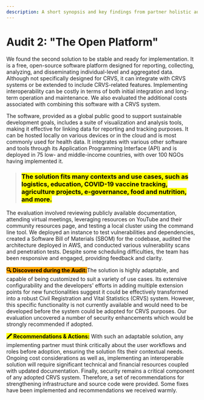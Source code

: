 ```yaml
---
description: A short synopsis and key findings from partner holistic audit 2
---
```


# Audit 2: "The Open Platform"

We found the second solution to be stable and ready for implementation. It is a free, open-source software platform designed for reporting, collecting, analyzing, and disseminating individual-level and aggregated data. Although not specifically designed for CRVS, it can integrate with CRVS systems or be extended to include CRVS-related features. Implementing interoperability can be costly in terms of both initial integration and long-term operation and maintenance. We also evaluated the additional costs associated with combining this software with a CRVS system.

The software, provided as a global public good to support sustainable development goals, includes a suite of visualization and analysis tools, making it effective for linking data for reporting and tracking purposes. It can be hosted locally on various devices or in the cloud and is most commonly used for health data. It integrates with various other software and tools through its Application Programming Interface (API) and is deployed in 75 low- and middle-income countries, with over 100 NGOs having implemented it.&#x20;

> ### <mark style="background-color:yellow;">**The solution fits many contexts and use cases, such as logistics, education, COVID-19 vaccine tracking, agriculture projects, e-governance, food and nutrition, and more**</mark><mark style="background-color:yellow;">.</mark>&#x20;

The evaluation involved reviewing publicly available documentation, attending virtual meetings, leveraging resources on YouTube and their community resources page, and testing a local cluster using the command line tool. We deployed an instance to test vulnerabilities and dependencies, created a Software Bill of Materials (SBOM) for the codebase, audited the architecture deployed in AWS, and conducted various vulnerability scans and penetration tests. Despite some scheduling difficulties, the team has been responsive and engaged, providing feedback and clarity.

<mark style="background-color:orange;">**🔍 Discovered during the Audit:**</mark>The solution is highly adaptable, and capable of being customized to suit a variety of use cases. Its extensive configurability and the developers' efforts in adding multiple extension points for new functionalities suggest it could be effectively transformed into a robust Civil Registration and Vital Statistics (CRVS) system. However, this specific functionality is not currently available and would need to be developed before the system could be adopted for CRVS purposes. Our evaluation uncovered a number of security enhancements which would be strongly recommended if adopted.

<mark style="background-color:yellow;">**🖍 Recommendations & Actions:**</mark> With such an adaptable solution, any implementing partner must think critically about the user workflows and roles before adoption, ensuring the solution fits their contextual needs. Ongoing cost considerations as well as, implementing an interoperable solution will require significant technical and financial resources coupled with updated documentation. Finally, security remains a critical component of any adopted CRVS system. Therefore, a set of recommendations for strengthening infrastructure and source code were provided. Some fixes have been implemented and recommendations we received warmly.&#x20;
